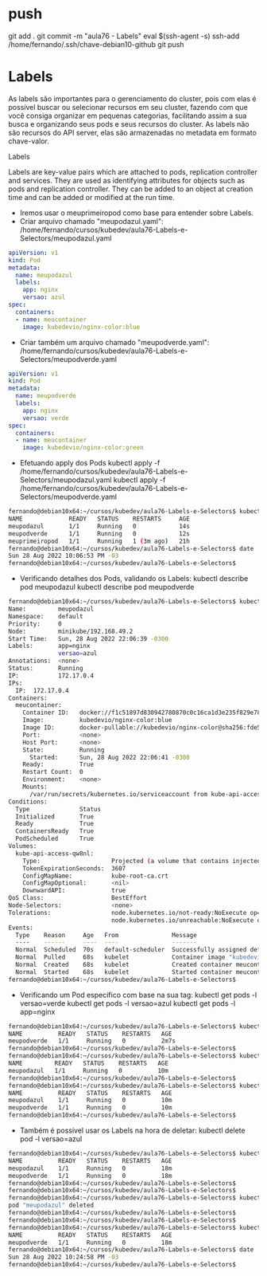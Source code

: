 
# push
git add .
git commit -m "aula76 - Labels"
eval $(ssh-agent -s)
ssh-add /home/fernando/.ssh/chave-debian10-github
git push


# Labels

As labels são importantes para o gerenciamento do cluster, pois com elas é possível buscar ou selecionar recursos em seu cluster, fazendo com que você consiga organizar em pequenas categorias, facilitando assim a sua busca e organizando seus pods e seus recursos do cluster. As labels não são recursos do API server, elas são armazenadas no metadata em formato chave-valor.

Labels

Labels are key-value pairs which are attached to pods, replication controller and services. They are used as identifying attributes for objects such as pods and replication controller. They can be added to an object at creation time and can be added or modified at the run time.



- Iremos usar o meuprimeiropod como base para entender sobre Labels.
- Criar arquivo chamado "meupodazul.yaml":
/home/fernando/cursos/kubedev/aula76-Labels-e-Selectors/meupodazul.yaml

~~~~yaml
apiVersion: v1
kind: Pod
metadata:
  name: meupodazul
  labels:
    app: nginx
    versao: azul
spec:
  containers:
  - name: meucontainer
    image: kubedevio/nginx-color:blue
~~~~



- Criar também um arquivo chamado "meupodverde.yaml":
/home/fernando/cursos/kubedev/aula76-Labels-e-Selectors/meupodverde.yaml

~~~~yaml
apiVersion: v1
kind: Pod
metadata:
  name: meupodverde
  labels:
    app: nginx
    versao: verde
spec:
  containers:
  - name: meucontainer
    image: kubedevio/nginx-color:green
~~~~



- Efetuando apply dos Pods
kubectl apply -f /home/fernando/cursos/kubedev/aula76-Labels-e-Selectors/meupodazul.yaml
kubectl apply -f /home/fernando/cursos/kubedev/aula76-Labels-e-Selectors/meupodverde.yaml

~~~~bash
fernando@debian10x64:~/cursos/kubedev/aula76-Labels-e-Selectors$ kubectl get pods
NAME             READY   STATUS    RESTARTS     AGE
meupodazul       1/1     Running   0            14s
meupodverde      1/1     Running   0            12s
meuprimeiropod   1/1     Running   1 (3m ago)   21h
fernando@debian10x64:~/cursos/kubedev/aula76-Labels-e-Selectors$ date
Sun 28 Aug 2022 10:06:53 PM -03
fernando@debian10x64:~/cursos/kubedev/aula76-Labels-e-Selectors$
~~~~


- Verificando detalhes dos Pods, validando os Labels:
kubectl describe pod meupodazul
kubectl describe pod meupodverde

~~~~bash
fernando@debian10x64:~/cursos/kubedev/aula76-Labels-e-Selectors$ kubectl describe pod meupodazul
Name:         meupodazul
Namespace:    default
Priority:     0
Node:         minikube/192.168.49.2
Start Time:   Sun, 28 Aug 2022 22:06:39 -0300
Labels:       app=nginx
              versao=azul
Annotations:  <none>
Status:       Running
IP:           172.17.0.4
IPs:
  IP:  172.17.0.4
Containers:
  meucontainer:
    Container ID:   docker://f1c51897d830942780870c0c16ca1d3e235f829e78d78470442e3867e1d3b42d
    Image:          kubedevio/nginx-color:blue
    Image ID:       docker-pullable://kubedevio/nginx-color@sha256:fde5b9a15847ff0156721b6ec6d68a9af8ad9f081d2192421605bb9b41297dad
    Port:           <none>
    Host Port:      <none>
    State:          Running
      Started:      Sun, 28 Aug 2022 22:06:41 -0300
    Ready:          True
    Restart Count:  0
    Environment:    <none>
    Mounts:
      /var/run/secrets/kubernetes.io/serviceaccount from kube-api-access-qw8nl (ro)
Conditions:
  Type              Status
  Initialized       True
  Ready             True
  ContainersReady   True
  PodScheduled      True
Volumes:
  kube-api-access-qw8nl:
    Type:                    Projected (a volume that contains injected data from multiple sources)
    TokenExpirationSeconds:  3607
    ConfigMapName:           kube-root-ca.crt
    ConfigMapOptional:       <nil>
    DownwardAPI:             true
QoS Class:                   BestEffort
Node-Selectors:              <none>
Tolerations:                 node.kubernetes.io/not-ready:NoExecute op=Exists for 300s
                             node.kubernetes.io/unreachable:NoExecute op=Exists for 300s
Events:
  Type    Reason     Age   From               Message
  ----    ------     ----  ----               -------
  Normal  Scheduled  70s   default-scheduler  Successfully assigned default/meupodazul to minikube
  Normal  Pulled     68s   kubelet            Container image "kubedevio/nginx-color:blue" already present on machine
  Normal  Created    68s   kubelet            Created container meucontainer
  Normal  Started    68s   kubelet            Started container meucontainer
fernando@debian10x64:~/cursos/kubedev/aula76-Labels-e-Selectors$
~~~~



- Verificando um Pod especifico com base na sua tag:
kubectl get pods -l versao=verde
kubectl get pods -l versao=azul
kubectl get pods -l app=nginx

~~~~bash
fernando@debian10x64:~/cursos/kubedev/aula76-Labels-e-Selectors$ kubectl get pods -l versao=verde
NAME          READY   STATUS    RESTARTS   AGE
meupodverde   1/1     Running   0          2m7s
fernando@debian10x64:~/cursos/kubedev/aula76-Labels-e-Selectors$
fernando@debian10x64:~/cursos/kubedev/aula76-Labels-e-Selectors$ kubectl get pods -l versao=azul
NAME         READY   STATUS    RESTARTS   AGE
meupodazul   1/1     Running   0          10m
fernando@debian10x64:~/cursos/kubedev/aula76-Labels-e-Selectors$
fernando@debian10x64:~/cursos/kubedev/aula76-Labels-e-Selectors$ kubectl get pods -l app=nginx
NAME          READY   STATUS    RESTARTS   AGE
meupodazul    1/1     Running   0          10m
meupodverde   1/1     Running   0          10m
fernando@debian10x64:~/cursos/kubedev/aula76-Labels-e-Selectors$
~~~~



- Também é possível usar os Labels na hora de deletar:
kubectl delete pod -l versao=azul

~~~~bash
fernando@debian10x64:~/cursos/kubedev/aula76-Labels-e-Selectors$ kubectl get pods -l app=nginx
NAME          READY   STATUS    RESTARTS   AGE
meupodazul    1/1     Running   0          18m
meupodverde   1/1     Running   0          18m
fernando@debian10x64:~/cursos/kubedev/aula76-Labels-e-Selectors$
fernando@debian10x64:~/cursos/kubedev/aula76-Labels-e-Selectors$
fernando@debian10x64:~/cursos/kubedev/aula76-Labels-e-Selectors$ kubectl delete pod -l versao=azul
pod "meupodazul" deleted
fernando@debian10x64:~/cursos/kubedev/aula76-Labels-e-Selectors$
fernando@debian10x64:~/cursos/kubedev/aula76-Labels-e-Selectors$
fernando@debian10x64:~/cursos/kubedev/aula76-Labels-e-Selectors$ kubectl get pods -l app=nginx
NAME          READY   STATUS    RESTARTS   AGE
meupodverde   1/1     Running   0          18m
fernando@debian10x64:~/cursos/kubedev/aula76-Labels-e-Selectors$ date
Sun 28 Aug 2022 10:24:58 PM -03
fernando@debian10x64:~/cursos/kubedev/aula76-Labels-e-Selectors$
~~~~



